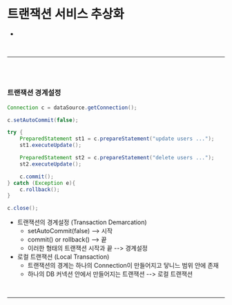 # 트랜잭션 서비스 추상화
> 
* 

<br>
<hr>

## 
#### 

<br>

### 트랜잭션 경계설정
```java
Connection c = dataSource.getConnection();

c.setAutoCommit(false);

try {
    PreparedStatement st1 = c.prepareStatement("update users ...");
    st1.executeUpdate();

    PreparedStatement st2 = c.prepareStatement("delete users ...");
    st2.executeUpdate();

    c.commit();
} catch (Exception e){
    c.rollback();
}

c.close();
```
* 트랜잭션의 경계설정 (Transaction Demarcation)
  * setAutoCommit(false) --> 시작
  * commit() or rollback() --> 끝
  * 이러한 형태의 트랜잭션 시작과 끝 --> 경계설정
* 로컬 트랜잭션 (Local Transaction)
  * 트랜잭션의 경계는 하나의 Connection이 만들어지고 닿니느 범위 안에 존재
  * 하나의 DB 커넥션 안에서 만들어지는 트랜잭션 --> 로컬 트랜잭션

<br>
<hr>
<br>

